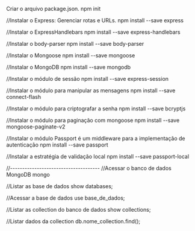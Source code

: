 Criar o arquivo package.json.
npm init

//Instalar o Express: Gerenciar rotas e URLs.
npm install --save express

//Instalar o ExpressHandlebars
npm install --save express-handlebars

//Instalar o body-parser
npm install --save body-parser

//Instalar o Mongoose
npm install --save mongoose

//Instalar o MongoDB
npm install --save mongodb

//Instalar o módulo de sessão
npm install --save express-session

//Instalar o módulo para manipular as mensagens
npm install --save connect-flash

//Instalar o módulo para criptografar a senha
npm install --save bcryptjs

//Instalar o módulo para paginação com mongoose
npm install --save mongoose-paginate-v2

//Instalar o módulo Passport é um middleware para a implementação de autenticação
npm install --save passport

//Instalar a estratégia de validação local
npm install --save passport-local


//-------------------------------------
//Acessar o banco de dados MongoDB
mongo

//Listar as base de dados
show databases;

//Acessar a base de dados
use base_de_dados;

//Listar as collection do banco de dados
show collections;

//Listar dados da collection
db.nome_collection.find();

